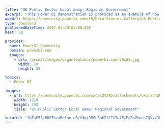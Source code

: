 ```yaml
---
title: "UK Public Sector Local &amp; Regional Government"
excerpt: "This Power BI demonstration is provided as an example of how a UK local or regional government organisation may use Power BI to visualise and"
webUrl: https://community.powerbi.com/t5/Data-Stories-Gallery/UK-Public-Sector-Local-amp-Regional-Government/m-p/120229
type: download
publishedDateTime: 2017-01-30T05:00:00Z
heat: 58

provider:
  name: PowerBI Community
  domain: powerbi.com
  images:
    - url: /assets/images/organizations/powerbi.com-50x50.jpg
      width: 50
      height: 50

topics:
  - Power BI

images:
  - url: https://community.powerbi.com/oxcrx34285/attachments/oxcrx34285/DataStoriesGallery/597/1/ukpslrgdemo.jpg
    width: 1210
    height: 703
    title: "UK Public Sector Local &amp; Regional Government"

secured: "ihToE5J/6U0ThzaPn1oete0/X3qtDPELEabTfl7G7e4P/Eg0sZeunsTQVv/JZYeuo3u6mDUmxFgsh5Fc77KJ3GCe6i8JWvwBDxVLO3wLStS8xYfFjMNI7mcI3XPKHWiKLDC0VesXpEB6gNXnTwuZ0a9onF+SCHhqUkGZq6ZyzLfqIO2B+3rDnpUXDkzlkQL4sUzcDukgohzwrn7y5w5BLN11ExpAOwP4bbC8bZHjWM+ot/VHJVl0OG/3cvPTGtaJnx5BLNWLSJenkNf3ZpUyhD3jBjp9WRw1ZMuGwuZm3lhe61C9gHuxO/kLGDCZoFWYezEmjikayZ0N8cp/Q+zI234CkOTlyvUkoMc2EHCc8+PLPIwIQpJpKq1hJ+yhFuHh;w1sATq9gGe6VqqN+6V0x6Q=="
---
```


